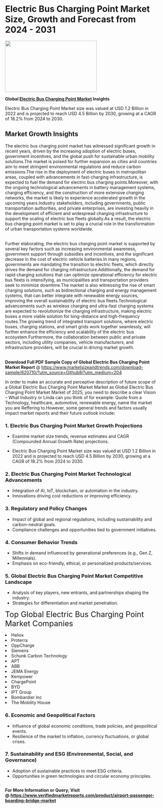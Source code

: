 <H1>Electric Bus Charging Point Market Size, Growth and Forecast from 2024 - 2031</H1><img class="aligncenter size-medium wp-image-584254" src="https://thirdeyenews.in/wp-content/uploads/2024/09/Global-Market-Research-300x168.jpeg" alt="" width="300" height="168" /><p><strong>Global&nbsp;<a href="https://www.marketsizeandtrends.com/download-sample/620710/?utm_source=Github8j?utm_medium=204">Electric Bus Charging Point Market</a> Insights</strong></p><p>Electric Bus Charging Point Market size was valued at USD 1.2 Billion in 2022 and is projected to reach USD 4.5 Billion by 2030, growing at a CAGR of 18.2% from 2024 to 2030.</p><p><h2>Market Growth Insights</h2> <p>The electric bus charging point market has witnessed significant growth in recent years, driven by the increasing adoption of electric buses, government incentives, and the global push for sustainable urban mobility solutions.The market is poised for further expansion as cities and countries aim to meet stringent environmental regulations and reduce carbon emissions.The rise in the deployment of electric buses in metropolitan areas, coupled with advancements in fast-charging infrastructure, is expected to fuel the demand for electric bus charging points.Moreover, with the ongoing technological advancements in battery management systems, charging efficiency, and the construction of more extensive charging networks, the market is likely to experience accelerated growth in the upcoming years.Industry stakeholders, including governments, public transportation authorities, and private enterprises, are investing heavily in the development of efficient and widespread charging infrastructure to support the scaling of electric bus fleets globally.As a result, the electric bus charging point market is set to play a crucial role in the transformation of urban transportation systems worldwide.<br><br></p> <p>Further elaborating, the electric bus charging point market is supported by several key factors such as increasing environmental awareness, government support through subsidies and incentives, and the significant decrease in the cost of electric vehicle batteries.In many regions, governments are mandating the transition to electric fleets, which directly drives the demand for charging infrastructure.Additionally, the demand for rapid charging solutions that can optimize operational efficiency for electric bus fleets is intensifying, as municipalities and transportation providers seek to minimize downtime.The market is also witnessing the rise of smart charging solutions, such as bidirectional charging and energy management systems, that can better integrate with renewable energy sources, improving the overall sustainability of electric bus fleets.Technological advancements such as wireless charging and ultra-fast charging systems are expected to revolutionize the charging infrastructure, making electric buses a more viable solution for long-distance and high-frequency routes.The growing trend of integrated transport solutions, where electric buses, charging stations, and smart grids work together seamlessly, will further enhance the efficiency and scalability of the electric bus ecosystem.Furthermore, the collaboration between public and private sectors, including utility companies, vehicle manufacturers, and infrastructure providers, will be crucial in driving market growth.<br><br></p><p><span class=""><strong>Download Full PDF Sample Copy of Global Electric Bus Charging Point Market Report</strong> @ <a href="https://www.marketsizeandtrends.com/download-sample/620710/?utm_source=Github8j?utm_medium=204" target="_blank">https://www.marketsizeandtrends.com/download-sample/620710/?utm_source=Github8j?utm_medium=204</a></span></p><p>In order to make an accurate and perceptive description of future scope of a Global&nbsp;Electric Bus Charging Point Market Market as Global&nbsp;Electric Bus Charging Point Market Market of 2025, you need to describe a clear Vision &ndash; What Industry or Linda can you think of for example: Quote from a Technology, healthcare, automotive, renewable energy, name the market you are Reffering to.However, some general trends and factors usually impact market reports and their future outlook include:</p><h3>1.&nbsp;<strong>Electric Bus Charging Point Market Growth Projections</strong></h3><ul><li>Examine market size trends, revenue estimates and CAGR (Compounded Annual Growth Rate) projections.</li><li><p>Electric Bus Charging Point Market size was valued at USD 1.2 Billion in 2022 and is projected to reach USD 4.5 Billion by 2030, growing at a CAGR of 18.2% from 2024 to 2030.</p></li></ul><h3>2.&nbsp;<strong>Electric Bus Charging Point Market Technological Advancements</strong></h3><ul><li>Integration of AI, IoT, blockchain, or automation in the industry.</li><li>Innovations driving cost reductions or improving efficiency.</li></ul><h3>3.&nbsp;<strong>Regulatory and Policy Changes</strong></h3><ul><li>Impact of global and regional regulations, including sustainability and carbon-neutral goals.</li><li>Compliance challenges and opportunities tied to government initiatives.</li></ul><h3>4.&nbsp;<strong>Consumer Behavior Trends</strong></h3><ul><li>Shifts in demand influenced by generational preferences (e.g., Gen Z, Millennials).</li><li>Emphasis on eco-friendly, ethical, or personalized products/services.</li></ul><h3>5.&nbsp;<strong>Global Electric Bus Charging Point Market Competitive Landscape</strong></h3><ul><li>Analysis of key players, new entrants, and partnerships shaping the industry.</li><li>Strategies for differentiation and market penetration.</li></ul><p data-pm-slice="1 1 []"><span style="color: inherit; font-family: inherit; font-size: 25px;">Top Global Electric Bus Charging Point Market Companies</span></p><div class="" data-test-id=""><p><li>Heliox</li><li> Proterra</li><li> OppCharge</li><li> Siemens</li><li> Schunk Carbon Technology</li><li> APT</li><li> ABB</li><li> JEMA Energy</li><li> Kempower</li><li> ChargePoint</li><li> BYD</li><li> IPT Group</li><li> Bombardier Inc</li><li> The Mobility House</li></p></div><h3>6.&nbsp;<strong>Economic and Geopolitical Factors</strong></h3><ul><li>Influence of global economic conditions, trade policies, and geopolitical events.</li><li>Resilience of the market to inflation, currency fluctuations, or global crises.</li></ul><h3>7.&nbsp;<strong>Sustainability and ESG (Environmental, Social, and Governance)</strong></h3><ul><li>Adoption of sustainable practices to meet ESG criteria.</li><li>Opportunities in green technologies and circular economy principles.</li></ul><h2><strong style="font-size: 14px;">For More Information or Query, Visit @&nbsp;</strong><a style="background-color: #ffffff; font-size: 14px;" href="https://www.marketsizeandtrends.com/report/electric-bus-charging-point-market/" target="_blank">https://www.verifiedmarketreports.com/product/airport-passenger-boarding-bridge-market</a></h2>